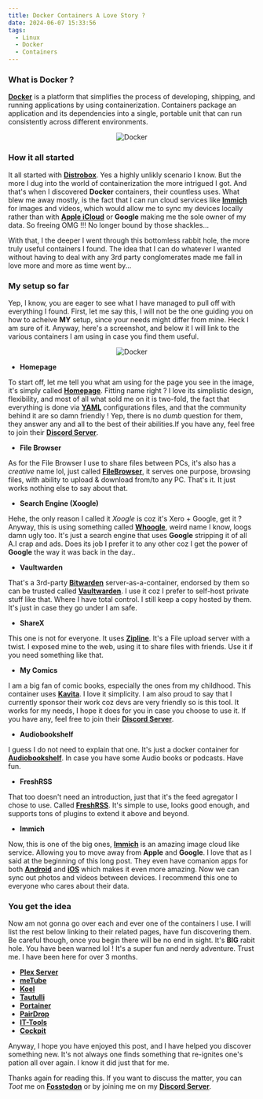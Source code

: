 ```yaml
---
title: Docker Containers A Love Story ?
date: 2024-06-07 15:33:56
tags:
  - Linux
  - Docker
  - Containers
---
```

### What is Docker ?

[**Docker**](https://docker.com/) is a platform that simplifies the process of developing, shipping, and running applications by using containerization. Containers package an application and its dependencies into a single, portable unit that can run consistently across different environments.

<div align="center">

![Docker](https://i.imgur.com/bbD4JDy.png)

</div>

### How it all started

It all started with [**Distrobox**](distrobox.it/). Yes a highly unlikly scenario I know. But the more I dug into the world of containerization the more intrigued I got. And that's when I discovered **Docker** containers, their countless uses. What blew me away mostly, is the fact that I can run cloud services like [**Immich**](https://immich.app/) for images and videos, which would allow me to sync my devices locally rather than with [**Apple iCloud**](https://icloud.com) or **Google** making me the sole owner of my data. So freeing OMG !!! No longer bound by those shackles...

With that, I the deeper I went through this bottomless rabbit hole, the more truly useful containers I found. The idea that I can do whatever I wanted without having to deal with any 3rd party conglomerates made me fall in love more and more as time went by...

### My setup so far

Yep, I know, you are eager to see what I have managed to pull off with everything I found. First, let me say this, I will not be the one guiding you on how to acheive **MY** setup, since your needs might differ from mine. Heck I am sure of it. Anyway, here's a screenshot, and below it I will link to the various containers I am using in case you find them useful.

<div align="center">

![Docker](https://i.imgur.com/DhfbUBs.png)

</div>

- **Homepage**

To start off, let me tell you what am using for the page you see in the image, it's simply called [**Homepage**](https://gethomepage.dev). Fitting name right ? I love its simplistic design, flexibility, and most of all what sold me on it is two-fold, the fact that everything is done via [**YAML**](https://en.wikipedia.org/wiki/YAML) configurations files, and that the community behind it are so damn friendly ! Yep, there is no *dumb* question for them, they answer any and all to the best of their abilities.If you have any, feel free to join their [**Discord Server**](https://discord.gg/k4ruYNrudu).

- **File Browser**

As for the File Browser I use to share files between PCs, it's also has a *creative* name lol, just called [**FileBrowser**](https://filebrowser.org), it serves one purpose, browsing files, with ability to upload & download from/to any PC. That's it. It just works nothing else to say about that.

- **Search Engine (Xoogle)**

Hehe, the only reason I called it *Xoogle* is coz it's Xero + Google, get it ? Anyway, this is using something called [**Whoogle**](https://whoogle.io), weird name I know, loogs damn ugly too. It's just a search engine that uses **Google** stripping it of all A.I crap and ads. Does its job I prefer it to any other coz I get the power of **Google** the way it was back in the day..

- **Vaultwarden**

That's a 3rd-party [**Bitwarden**](https://bitwarden.com) server-as-a-container, endorsed by them so can be trusted called [**Vaultwarden**](https://github.com/dani-garcia/vaultwarden). I use it coz I prefer to self-host private stuff like that. Where I have total control. I still keep a copy hosted by them. It's just in case they go under I am safe.

- **ShareX**

This one is not for everyone. It uses [**Zipline**](https://zipline.diced.sh). It's a File upload server with a twist. I exposed mine to the web, using it to share files with friends. Use it if you need something like that.

- **My Comics**

I am a big fan of comic books, especially the ones from my childhood. This container uses [**Kavita**](https://kavitareader.com/). I love it simplicity. I am also proud to say that I currently sponsor their work coz devs are very friendly so is this tool. It works for my needs, I hope it does for you in case you choose to use it. If you have any, feel free to join their [**Discord Server**](https://discord.gg/b52wT37kt7).

- **Audiobookshelf**

I guess I do not need to explain that one. It's just a docker container for [**Audiobookshelf**](https://www.audiobookshelf.org). In case you have some Audio books or podcasts. Have fun.

- **FreshRSS**

That too doesn't need an introduction, just that it's the feed agregator I chose to use. Called [**FreshRSS**](https://www.freshrss.org). It's simple to use, looks good enough, and supports tons of plugins to extend it above and beyond.

- **Immich**

Now, this is one of the big ones, [**Immich**](https://immich.app) is an amazing image cloud like service. Allowing you to move away from **Apple** and **Google**. I love that as I said at the beginning of this long post. They even have comanion apps for both [**Android**](https://play.google.com/store/apps/details?id=app.alextran.immich) and [**iOS**](https://apps.apple.com/sg/app/immich/id1613945652) which makes it even more amazing. Now we can sync out photos and videos between devices. I recommend this one to everyone who cares about their data.

### You get the idea

Now am not gonna go over each and ever one of the containers I use. I will list the rest below linking to their related pages, have fun discovering them. Be careful though, once you begin there will be no end in sight. It's **BIG** rabit hole. You have been warned lol ! It's a super fun and nerdy adventure. Trust me. I have been here for over 3 months.

- [**Plex Server**](https://plex.tv)
- [**meTube**](https://github.com/alexta69/metube)
- [**Koel**](https://koel.dev)
- [**Tautulli**](https://tautulli.com)
- [**Portainer**](https://www.portainer.io)
- [**PairDrop**](https://github.com/schlagmichdoch/pairdrop)
- [**IT-Tools**](https://github.com/CorentinTh/it-tools)
- [**Cockpit**](https://cockpit-project.org)

Anyway, I hope you have enjoyed this post, and I have helped you discover something new. It's not always one finds something that re-ignites one's pation all over again. I know it did just that for me.

Thanks again for reading this. If you want to discuss the matter, you can *Toot* me on [**Fosstodon**](https://fosstodon.org/@XeroLinux) or by joining me on my [**Discord Server**](https://discord.gg/5sqxTSuKZu).
